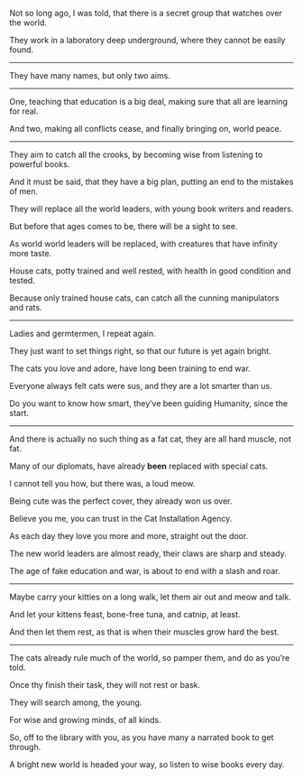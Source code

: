 Not so long ago, I was told,
that there is a secret group that watches over the world.

They work in a laboratory deep underground,
where they cannot be easily found.

---

They have many names,
but only two aims.

---

One, teaching that education is a big deal,
making sure that all are learning for real.

And two, making all conflicts cease,
and finally bringing on, world peace.

---

They aim to catch all the crooks,
by becoming wise from listening to powerful books.

And it must be said, that they have a big plan,
putting an end to the mistakes of men.

They will replace all the world leaders,
with young book writers and readers.

But before that ages comes to be,
there will be a sight to see.

As world world leaders will be replaced,
with creatures that have infinity more taste.

House cats, potty trained and well rested,
with health in good condition and tested.

Because only trained house cats,
can catch all the cunning manipulators and rats.

---

Ladies and germtermen,
I repeat again.

They just want to set things right,
so that our future is yet again bright.

The cats you love and adore,
have long been training to end war.

Everyone always felt cats were sus,
and they are a lot smarter than us.

Do you want to know how smart,
they’ve been guiding Humanity, since the start.

---

And there is actually no such thing as a fat cat,
they are all hard muscle, not fat.

Many of our diplomats,
have already __been__ replaced with special cats.

I cannot tell you how,
but there was, a loud meow.

Being cute was the perfect cover,
they already won us over.

Believe you me,
you can trust in the Cat Installation Agency.

As each day they love you more and more,
straight out the door.

The new world leaders are almost ready,
their claws are sharp and steady.

The age of fake education and war,
is about to end with a slash and roar.

---

Maybe carry your kitties on a long walk,
let them air out and meow and talk.

And let your kittens feast,
bone-free tuna, and catnip, at least.

And then let them rest,
as that is when their muscles grow hard the best.

---

The cats already rule much of the world,
so pamper them, and do as you’re told.

Once thy finish their task,
they will not rest or bask.

They will search among,
the young.

For wise and growing minds,
of all kinds.

So, off to the library with you,
as you have many a narrated book to get through.

A bright new world is headed your way,
so listen to wise books every day.
